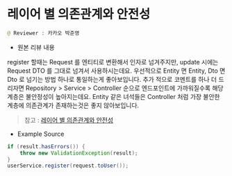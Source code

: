 # 레이어 별 의존관계와 안전성

```java
@ Reviewer : 카카오 박준영
```

- 원본 리뷰 내용

register 할때는 Request 를 엔티티로 변환해서 인자로 넘겨주지만, update 시에는 Request DTO 를 그대로 넘겨서 사용하시는데요.
우선적으로 Entity 면 Entity, Dto 면 Dto 로 넘기는 방법 하나로 통일하는게 좋아보입니다.
추가 적으로 코멘트를 하나 더 드리자면 Repository > Service > Controller 순으로 엔드포인트에 가까워질수록 해당 계층은 불안정성이 높아지는데요. Entity 같은 녀석들은 Controller 처럼 가장 불안한 계층에 의존관계가 존재하는것은 좋지 않아보입니다.

> 참고 : [레이어 별 의존관계와 안전성](https://woowabros.github.io/study/2018/03/05/sdp-sap.html)

- Example Source

```java
if (result.hasErrors()) {
    throw new ValidationException(result);
}
userService.register(request.toUser());
```

